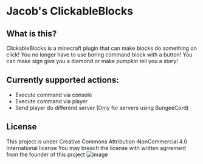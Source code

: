 # Jacob's ClickableBlocks

## What is this?
ClickableBlocks is a minecraft plugin that can make blocks do something on click! 
You no longer have to use boring command block with a button! You can make sign give you a diamond or make pumpkin tell you a story! 

## Currently supported actions:
- Execute command via console
- Execute command via player
- Send player do differend server (Only for servers using BungeeCord)

## License
This project is under Creative Commons Attribution-NonCommercial 4.0 International license
You may breach the license with written agrrement from the founder of this project
![image](https://github.com/Kuba1428CZ/ClickableBlocks/assets/97050756/749f1d3d-c2aa-431d-acd9-6cf3f0243462)

